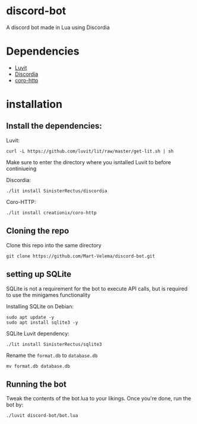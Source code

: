 # discord-bot
A discord bot made in Lua using Discordia

# Dependencies
- [Luvit](https://luvit.io/install.html)
- [Discordia](https://github.com/SinisterRectus/Discordia)
- [coro-http](https://bilal2453.github.io/coro-docs/docs/coro-http.html)


# installation
## Install the dependencies:
Luvit:
```
curl -L https://github.com/luvit/lit/raw/master/get-lit.sh | sh
```
Make sure to enter the directory where you isntalled Luvit to before continiueing

Discordia:
```
./lit install SinisterRectus/discordia
```
Coro-HTTP:
```
./lit install creationix/coro-http
```

## Cloning the repo
Clone this repo into the same directory
```
git clone https://github.com/Mart-Velema/discord-bot.git
```

## setting up SQLite
SQLite is not a requirement for the bot to execute API calls, but is required to use the minigames functionality

Installing SQLite on Debian:
```
sudo apt update -y
sudo apt install sqlite3 -y
```

SQLite Luvit dependency:
```
./lit install SinisterRectus/sqlite3
```

Rename the `format.db` to `database.db`
```
mv format.db database.db
```

## Running the bot
Tweak the contents of the bot.lua to your likings. Once you're done, run the bot by:
```
./luvit discord-bot/bot.lua
```
